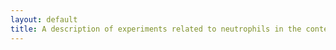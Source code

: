 ```yaml
---
layout: default
title: A description of experiments related to neutrophils in the context of A. fumigatus
---
```

